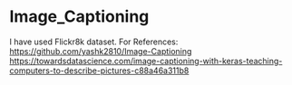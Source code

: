 # Image_Captioning
I have used Flickr8k dataset.
For References:
https://github.com/yashk2810/Image-Captioning
https://towardsdatascience.com/image-captioning-with-keras-teaching-computers-to-describe-pictures-c88a46a311b8
